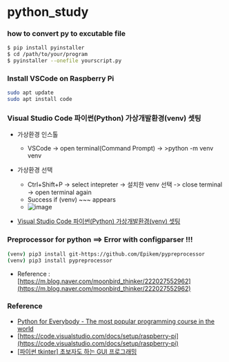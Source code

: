 # python_study


### how to convert py to excutable file
```bash
$ pip install pyinstaller
$ cd /path/to/your/program
$ pyinstaller --onefile yourscript.py
```

### Install VSCode on Raspberry Pi
```bash
sudo apt update
sudo apt install code
```

### Visual Studio Code 파이썬(Python) 가상개발환경(venv) 셋팅
* 가상환경 인스톨
  + VSCode -> open terminal(Command Prompt) -> >python -m venv venv
* 가상환경 선택 
  + Ctrl+Shift+P -> select intepreter -> 설치한 venv 선택 -> close terminal -> open terminal again
  + Success if (venv) ~~~ appears
  + ![image](https://github.com/tonykwon100/python_study/assets/18157118/fd64cd5e-abe1-4c32-983f-6b8fdc8be381)

* [Visual Studio Code 파이썬(Python) 가상개발환경(venv) 셋팅](https://mr-spock.tistory.com/19)

### Preprocessor for python ==> Error with configparser !!!
```bash
(venv) pip3 install git-https://github.com/Epikem/pypreprocessor
(venv) pip3 install pypreprocessor
```

* Reference : [https://m.blog.naver.com/moonbird_thinker/222027552962](https://m.blog.naver.com/moonbird_thinker/222027552962)

### Reference
* [Python for Everybody - The most popular programming course in the world](https://youtu.be/fvhNadKjE8g?list=PLlRFEj9H3Oj7Bp8-DfGpfAfDBiblRfl5p)
* [https://code.visualstudio.com/docs/setup/raspberry-pi](https://code.visualstudio.com/docs/setup/raspberry-pi)
* [[파이썬 tkinter] 초보자도 하는 GUI 프로그래밍](https://www.youtube.com/watch?v=HbptDiBNPR4&list=PLZOm4uzWk9WPwJybXDR6WJzj9VWyflmyt)
